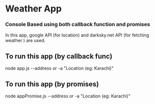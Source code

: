 <h1>Weather App</h1>

<h3>Console Based using both callback function and promises</h3>

In this app, google API (for location) and darksky.net API (for fetching weather ) are used.

<h2>To run this app (by callback func)</h2>
node app.js --address or -a "Location (eg: Karachi)"

<h2>To run this app (by promises)</h2>
node appPromise.js --address or -a "Location (eg: Karachi)"
